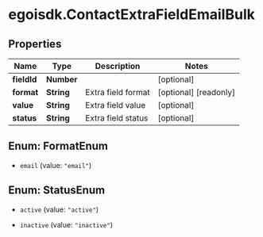 # egoisdk.ContactExtraFieldEmailBulk

## Properties

Name | Type | Description | Notes
------------ | ------------- | ------------- | -------------
**fieldId** | **Number** |  | [optional] 
**format** | **String** | Extra field format | [optional] [readonly] 
**value** | **String** | Extra field value | [optional] 
**status** | **String** | Extra field status | [optional] 



## Enum: FormatEnum


* `email` (value: `"email"`)





## Enum: StatusEnum


* `active` (value: `"active"`)

* `inactive` (value: `"inactive"`)




